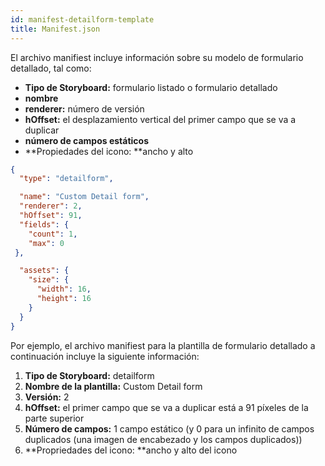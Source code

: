 ```yaml
---
id: manifest-detailform-template
title: Manifest.json
---
```


El archivo manifiest incluye información sobre su modelo de formulario detallado, tal como:

* **Tipo de Storyboard:** formulario listado o formulario detallado
* **nombre**
* **renderer:** número de versión
* **hOffset:** el desplazamiento vertical del primer campo que se va a duplicar
* **número de campos estáticos**
* **Propiedades del icono: **ancho y alto


```json
{
  "type": "detailform",

  "name": "Custom Detail form",
  "renderer": 2,  
  "hOffset": 91, 
  "fields": {
    "count": 1, 
    "max": 0
 },

  "assets": {
    "size": {
      "width": 16,
      "height": 16
    }
  }
}

```

Por ejemplo, el archivo manifiest para la plantilla de formulario detallado a continuación incluye la siguiente información:

1. **Tipo de Storyboard:** detailform
2. **Nombre de la plantilla:** Custom Detail form
3. **Versión:** 2
4. **hOffset:** el primer campo que se va a duplicar está a 91 píxeles de la parte superior
5. **Número de campos:** 1 campo estático (y 0 para un infinito de campos duplicados (una imagen de encabezado y los campos duplicados))
6. **Propriedades del icono: **ancho y alto del icono
